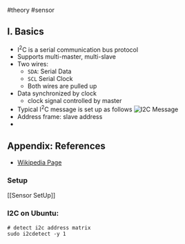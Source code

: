 #theory #sensor 

## I. Basics

- I<sup>2</sup>C is a serial communication bus protocol
- Supports multi-master, multi-slave
- Two wires:
	- `SDA`: Serial Data
	- `SCL` Serial Clock
	- Both wires are pulled up
- Data synchronized by clock
	- clock signal controlled by master
- Typical I<sup>2</sup>C message is set up as follows
![I2C Message](https://www.circuitbasics.com/wp-content/uploads/2016/01/Introduction-to-I2C-Message-Frame-and-Bit-2-1024x258.png)
- Address frame: slave address
- 

## Appendix: References
- [Wikipedia Page](https://en.wikipedia.org/wiki/I%C2%B2C)

### Setup
[[Sensor SetUp]]

### I2C on Ubuntu:

```shell
# detect i2c address matrix
sudo i2cdetect -y 1
```
